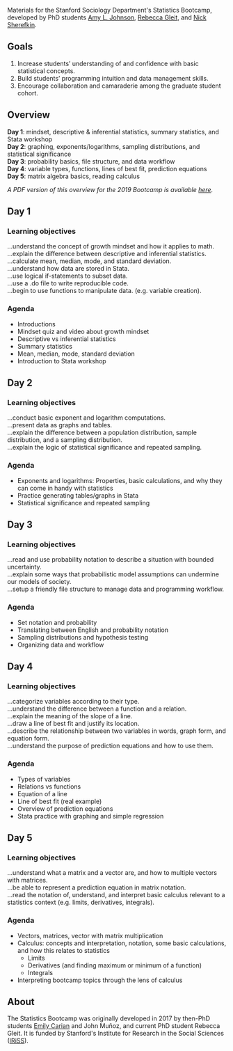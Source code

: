 Materials for the Stanford Sociology Department's Statistics Bootcamp, developed by PhD students [Amy L. Johnson](https://sites.google.com/stanford.edu/amyljohnson/home), [Rebecca Gleit](https://sociology.stanford.edu/people/rebecca-gleit), and [Nick Sherefkin](https://sociology.stanford.edu/people/nick-sherefkin).

## Goals
1. Increase students’ understanding of and confidence with basic statistical concepts.
2. Build students’ programming intuition and data management skills.
3. Encourage collaboration and camaraderie among the graduate student cohort.

## Overview
**Day 1**: mindset, descriptive & inferential statistics, summary statistics, and Stata workshop  
**Day 2**: graphing, exponents/logarithms, sampling distributions, and statistical significance   
**Day 3**: probability basics, file structure, and data workflow   
**Day 4**: variable types, functions, lines of best fit, prediction equations  
**Day 5**: matrix algebra basics, reading calculus    

*A PDF version of this overview for the 2019 Bootcamp is available [here](StatsBootcamp2019_Overview.pdf).*

## Day 1
### Learning objectives
...understand the concept of growth mindset and how it applies to math.  
...explain the difference between descriptive and inferential statistics.  
...calculate mean, median, mode, and standard deviation.  
...understand how data are stored in Stata.  
...use logical if-statements to subset data.  
...use a .do file to write reproducible code.  
...begin to use functions to manipulate data. (e.g. variable creation). 

### Agenda
- Introductions
- Mindset quiz and video about growth mindset
- Descriptive vs inferential statistics
- Summary statistics
- Mean, median, mode, standard deviation
- Introduction to Stata workshop

## Day 2
### Learning objectives 
...conduct basic exponent and logarithm computations.  
...present data as graphs and tables.  
...explain the difference between a population distribution, sample distribution, and a sampling distribution.  
...explain the logic of statistical significance and repeated sampling.  

### Agenda
- Exponents and logarithms: Properties, basic calculations, and why they can come in handy with statistics
- Practice generating tables/graphs in Stata
- Statistical significance and repeated sampling

## Day 3
### Learning objectives
...read and use probability notation to describe a situation with bounded uncertainty.  
...explain some ways that probabilistic model assumptions can undermine our models of society.  
...setup a friendly file structure to manage data and programming workflow.  

### Agenda
- Set notation and probability
- Translating between English and probability notation
- Sampling distributions and hypothesis testing
- Organizing data and workflow

## Day 4
### Learning objectives
...categorize variables according to their type.   
...understand the difference between a function and a relation.   
...explain the meaning of the slope of a line.  
...draw a line of best fit and justify its location.  
...describe the relationship between two variables in words, graph form, and equation form.   
...understand the purpose of prediction equations and how to use them.   

### Agenda
- Types of variables
- Relations vs functions
- Equation of a line
- Line of best fit (real example)
- Overview of prediction equations
- Stata practice with graphing and simple regression


## Day 5
### Learning objectives
...understand what a matrix and a vector are, and how to multiple vectors with matrices.   
...be able to represent a prediction equation in matrix notation.   
...read the notation of, understand, and interpret basic calculus relevant to a statistics context (e.g. limits, derivatives, integrals).   

### Agenda
- Vectors, matrices, vector with matrix multiplication
- Calculus: concepts and interpretation, notation, some basic calculations, and how this relates to statistics
    - Limits
    - Derivatives (and finding maximum or minimum of a function)
    - Integrals
- Interpreting bootcamp topics through the lens of calculus

## About
The Statistics Bootcamp was originally developed in 2017 by then-PhD students [Emily Carian](https://www.csusb.edu/profile/emily.carian) and John Muñoz, and current PhD student Rebecca Gleit. It is funded by Stanford's Institute for Research in the Social Sciences ([IRiSS](https://iriss.stanford.edu/)).
